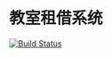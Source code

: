 # 教室租借系统
[![Build Status](https://hanyuufurude.visualstudio.com/MyFirstProject/_apis/build/status/Maven-CI?branchName=CI-Hanyuu)](https://hanyuufurude.visualstudio.com/MyFirstProject/_build/latest?definitionId=1&branchName=CI-Hanyuu)

